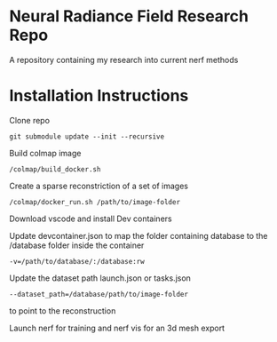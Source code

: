 
# Neural Radiance Field Research Repo
A repository containing my research into current nerf methods

# Installation Instructions

Clone repo

    git submodule update --init --recursive

Build colmap image

    /colmap/build_docker.sh

Create a sparse reconstriction of a set of images

    /colmap/docker_run.sh /path/to/image-folder

Download vscode and install Dev containers

Update devcontainer.json to map the folder containing database to the /database folder inside the container

    -v=/path/to/database/:/database:rw

Update the dataset path launch.json or tasks.json

    --dataset_path=/database/path/to/image-folder

to point to the reconstruction

Launch nerf for training and nerf vis for an 3d mesh export
